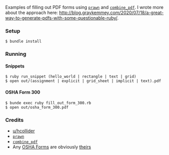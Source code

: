 Examples of filling out PDF forms using [`prawn`](https://github.com/prawnpdf/prawn) and [`combine_pdf`](https://github.com/boazsegev/combine_pd). I wrote more about the approach here: http://blog.graykemmey.com/2020/07/18/a-great-way-to-generate-pdfs-with-some-questionable-ruby/.

### Setup

```
$ bundle install
```

### Running

#### Snippets

```
$ ruby run_snippet (hello_world | rectangle | text | grid)
$ open out/(assignment | explicit | grid_sheet | implicit | text).pdf
```

#### OSHA Form 300

```
$ bunde exec ruby fill_out_form_300.rb
$ open out/osha_form_300.pdf
```

### Credits

- [u/hcollider](https://www.reddit.com/r/rails/comments/8ohntl/generating_pdf_form_with_prawn/e03k552/)
- [`prawn`](https://github.com/prawnpdf/prawn)
- [`combine_pdf`](https://github.com/boazsegev/combine_pd)
- Any [OSHA Forms](https://www.osha.gov/recordkeeping/new-osha300form1-1-04-FormsOnly.pdf) are obviously [theirs](https://www.osha.gov/)
